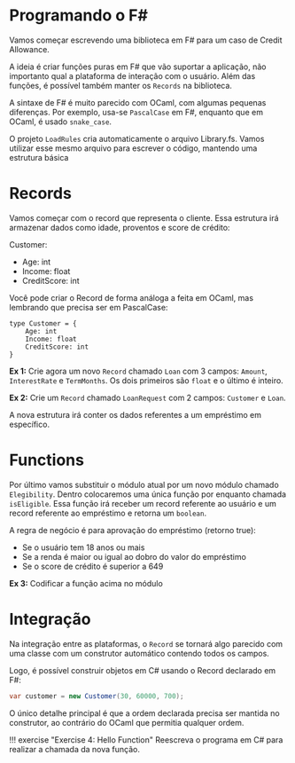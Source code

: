 # Programando o F\#

Vamos começar escrevendo uma biblioteca em F# para um caso de Credit Allowance.

A ideia é criar funções puras em F# que vão suportar a aplicação, não importanto qual a plataforma de interação com o usuário. Além das funções, é possível também manter os `Records` na biblioteca.

A sintaxe de F# é muito parecido com OCaml, com algumas pequenas diferenças. Por exemplo, usa-se `PascalCase` em F#, enquanto que em OCaml, é usado `snake_case`.

O projeto `LoadRules` cria automaticamente o arquivo Library.fs. Vamos utilizar esse mesmo arquivo para escrever o código, mantendo uma estrutura básica

# Records

Vamos começar com o record que representa o cliente. Essa estrutura irá armazenar dados como idade, proventos e score de crédito:

Customer:
- Age: int
- Income: float
- CreditScore: int

Você pode criar o Record de forma análoga a feita em OCaml, mas lembrando que precisa ser em PascalCase:

```F#
type Customer = {
    Age: int
    Income: float
    CreditScore: int
}
```

**Ex 1:** Crie agora um novo `Record` chamado `Loan` com 3 campos: `Amount`, `InterestRate` e `TermMonths`. Os dois primeiros são `float` e o último é inteiro.

**Ex 2:** Crie um `Record` chamado `LoanRequest` com 2 campos: `Customer` e `Loan`.

A nova estrutura irá conter os dados referentes a um empréstimo em específico.

# Functions

Por último vamos substituir o módulo atual por um novo módulo chamado `Elegibility`. Dentro colocaremos uma única função por enquanto chamada `isEligible`. Essa função irá receber um record referente ao usuário e um record referente ao empréstimo e retorna um `boolean`.

A regra de negócio é para aprovação do empréstimo (retorno true):

- Se o usuário tem 18 anos ou mais
- Se a renda é maior ou igual ao dobro do valor do empréstimo
- Se o score de crédito é superior a 649

**Ex 3:** Codificar a função acima no módulo

# Integração

Na integração entre as plataformas, o `Record` se tornará algo parecido com uma classe com um construtor automático contendo todos os campos.

Logo, é possível construir objetos em C# usando o Record declarado em F#:

```c#
var customer = new Customer(30, 60000, 700);
```

O único detalhe principal é que a ordem declarada precisa ser mantida no construtor, ao contrário do OCaml que permitia qualquer ordem.

!!! exercise "Exercise 4: Hello Function"
    Reescreva o programa em C# para realizar a chamada da nova função.


